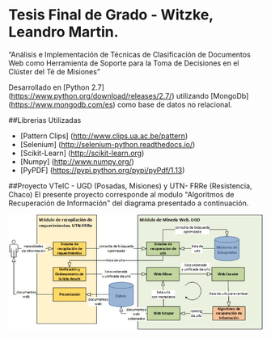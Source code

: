 # Tesis Final de Grado - Witzke, Leandro Martin.
“Análisis e Implementación de Técnicas de Clasificación de Documentos Web como Herramienta de Soporte para la Toma de Decisiones en el Clúster del Té de Misiones”

Desarrollado en [Python 2.7] (https://www.python.org/download/releases/2.7/) utilizando [MongoDb] (https://www.mongodb.com/es) como base de datos no relacional.

##Librerias Utilizadas

* [Pattern Clips] (http://www.clips.ua.ac.be/pattern)
* [Selenium] (http://selenium-python.readthedocs.io/)
* [Scikit-Learn] (http://scikit-learn.org)
* [Numpy] (http://www.numpy.org/)
* [PyPDF] (https://pypi.python.org/pypi/pyPdf/1.13)


##Proyecto VTeIC - UGD (Posadas, Misiones) y UTN- FRRe (Resistencia, Chaco)
El presente proyecto corresponde al modulo "Algoritmos de Recuperación de Información" del diagrama presentado a continuación.


![Proyecto VTeIC](https://github.com/Leanwit/TesisFinal/blob/master/images/diagrama.jpg)


